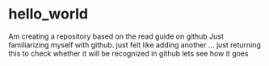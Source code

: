 # hello_world
Am creating a repository based on the read guide on github
Just familiarizing myself with github.
just felt like adding another ...
just returning this to check whether it will be recognized in github
lets see how it goes